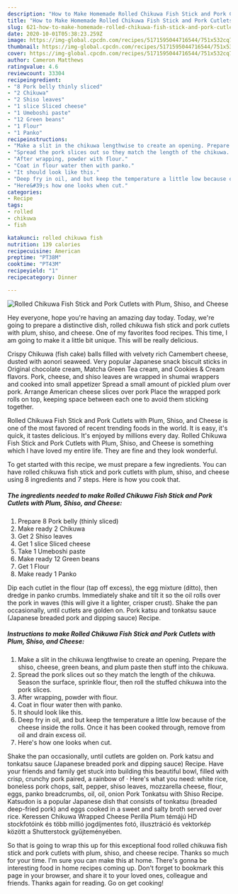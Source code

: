 ```yaml
---
description: "How to Make Homemade Rolled Chikuwa Fish Stick and Pork Cutlets with Plum, Shiso, and Cheese"
title: "How to Make Homemade Rolled Chikuwa Fish Stick and Pork Cutlets with Plum, Shiso, and Cheese"
slug: 621-how-to-make-homemade-rolled-chikuwa-fish-stick-and-pork-cutlets-with-plum-shiso-and-cheese
date: 2020-10-01T05:38:23.259Z
image: https://img-global.cpcdn.com/recipes/5171595044716544/751x532cq70/rolled-chikuwa-fish-stick-and-pork-cutlets-with-plum-shiso-and-cheese-recipe-main-photo.jpg
thumbnail: https://img-global.cpcdn.com/recipes/5171595044716544/751x532cq70/rolled-chikuwa-fish-stick-and-pork-cutlets-with-plum-shiso-and-cheese-recipe-main-photo.jpg
cover: https://img-global.cpcdn.com/recipes/5171595044716544/751x532cq70/rolled-chikuwa-fish-stick-and-pork-cutlets-with-plum-shiso-and-cheese-recipe-main-photo.jpg
author: Cameron Matthews
ratingvalue: 4.6
reviewcount: 33304
recipeingredient:
- "8 Pork belly thinly sliced"
- "2 Chikuwa"
- "2 Shiso leaves"
- "1 slice Sliced cheese"
- "1 Umeboshi paste"
- "12 Green beans"
- "1 Flour"
- "1 Panko"
recipeinstructions:
- "Make a slit in the chikuwa lengthwise to create an opening. Prepare the shiso, cheese, green beans, and plum paste then stuff into the chikuwa."
- "Spread the pork slices out so they match the length of the chikuwa. Season the surface, sprinkle flour, then roll the stuffed chikuwa into the pork slices."
- "After wrapping, powder with flour."
- "Coat in flour water then with panko."
- "It should look like this."
- "Deep fry in oil, and but keep the temperature a little low because of the cheese inside the rolls. Once it has been cooked through, remove from oil and drain excess oil."
- "Here&#39;s how one looks when cut."
categories:
- Recipe
tags:
- rolled
- chikuwa
- fish

katakunci: rolled chikuwa fish 
nutrition: 139 calories
recipecuisine: American
preptime: "PT38M"
cooktime: "PT43M"
recipeyield: "1"
recipecategory: Dinner

---
```



![Rolled Chikuwa Fish Stick and Pork Cutlets with Plum, Shiso, and Cheese](https://img-global.cpcdn.com/recipes/5171595044716544/751x532cq70/rolled-chikuwa-fish-stick-and-pork-cutlets-with-plum-shiso-and-cheese-recipe-main-photo.jpg)

Hey everyone, hope you're having an amazing day today. Today, we're going to prepare a distinctive dish, rolled chikuwa fish stick and pork cutlets with plum, shiso, and cheese. One of my favorites food recipes. This time, I am going to make it a little bit unique. This will be really delicious.

Crispy Chikuwa (fish cake) balls filled with velvety rich Camembert cheese, dusted with aonori seaweed. Very popular Japanese snack biscuit sticks in Original chocolate cream, Matcha Green Tea cream, and Cookies &amp; Cream flavors. Pork, cheese, and shiso leaves are wrapped in shumai wrappers and cooked into small appetizer Spread a small amount of pickled plum over pork. Arrange American cheese slices over pork Place the wrapped pork rolls on top, keeping space between each one to avoid them sticking together.

Rolled Chikuwa Fish Stick and Pork Cutlets with Plum, Shiso, and Cheese is one of the most favored of recent trending foods in the world. It is easy, it's quick, it tastes delicious. It's enjoyed by millions every day. Rolled Chikuwa Fish Stick and Pork Cutlets with Plum, Shiso, and Cheese is something which I have loved my entire life. They are fine and they look wonderful.


To get started with this recipe, we must prepare a few ingredients. You can have rolled chikuwa fish stick and pork cutlets with plum, shiso, and cheese using 8 ingredients and 7 steps. Here is how you cook that.

<!--inarticleads1-->

##### The ingredients needed to make Rolled Chikuwa Fish Stick and Pork Cutlets with Plum, Shiso, and Cheese:

1. Prepare 8 Pork belly (thinly sliced)
1. Make ready 2 Chikuwa
1. Get 2 Shiso leaves
1. Get 1 slice Sliced cheese
1. Take 1 Umeboshi paste
1. Make ready 12 Green beans
1. Get 1 Flour
1. Make ready 1 Panko


Dip each cutlet in the flour (tap off excess), the egg mixture (ditto), then dredge in panko crumbs. Immediately shake and tilt it so the oil rolls over the pork in waves (this will give it a lighter, crisper crust). Shake the pan occasionally, until cutlets are golden on. Pork katsu and tonkatsu sauce (Japanese breaded pork and dipping sauce) Recipe. 

<!--inarticleads2-->

##### Instructions to make Rolled Chikuwa Fish Stick and Pork Cutlets with Plum, Shiso, and Cheese:

1. Make a slit in the chikuwa lengthwise to create an opening. Prepare the shiso, cheese, green beans, and plum paste then stuff into the chikuwa.
1. Spread the pork slices out so they match the length of the chikuwa. Season the surface, sprinkle flour, then roll the stuffed chikuwa into the pork slices.
1. After wrapping, powder with flour.
1. Coat in flour water then with panko.
1. It should look like this.
1. Deep fry in oil, and but keep the temperature a little low because of the cheese inside the rolls. Once it has been cooked through, remove from oil and drain excess oil.
1. Here&#39;s how one looks when cut.


Shake the pan occasionally, until cutlets are golden on. Pork katsu and tonkatsu sauce (Japanese breaded pork and dipping sauce) Recipe. Have your friends and family get stuck into building this beautiful bowl, filled with crisp, crunchy pork paired, a rainbow of · Here&#39;s what you need: white rice, boneless pork chops, salt, pepper, shiso leaves, mozzarella cheese, flour, eggs, panko breadcrumbs, oil, oil, onion Pork Tonkatsu with Shiso Recipe. Katsudon is a popular Japanese dish that consists of tonkatsu (breaded deep-fried pork) and eggs cooked in a sweet and salty broth served over rice. Keressen Chikuwa Wrapped Cheese Perilla Plum témájú HD stockfotóink és több millió jogdíjmentes fotó, illusztráció és vektorkép között a Shutterstock gyűjteményében. 

So that is going to wrap this up for this exceptional food rolled chikuwa fish stick and pork cutlets with plum, shiso, and cheese recipe. Thanks so much for your time. I'm sure you can make this at home. There's gonna be interesting food in home recipes coming up. Don't forget to bookmark this page in your browser, and share it to your loved ones, colleague and friends. Thanks again for reading. Go on get cooking!
